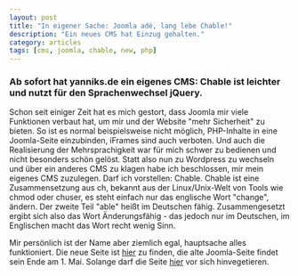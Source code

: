 ```yaml
---
layout: post
title: "In eigener Sache: Joomla adé, lang lebe Chable!"
description: "Ein neues CMS hat Einzug gehalten."
category: articles
tags: [cms, joomla, chable, new, php]
---
```

### Ab sofort hat yanniks.de ein eigenes CMS: Chable ist leichter und nutzt für den Sprachenwechsel jQuery.
Schon seit einiger Zeit hat es mich gestort, dass Joomla mir viele Funktionen verbaut hat, um mir und der Website "mehr Sicherheit" zu bieten. So ist es normal beispielsweise nicht möglich, PHP-Inhalte in eine Joomla-Seite einzubinden, iFrames sind auch verboten. Und auch die Realisierung der Mehrsprachigkeit war für mich schwer zu bedienen und nicht besonders schön gelöst. Statt also nun zu Wordpress zu wechseln und über ein anderes CMS zu klagen habe ich beschlossen, mir mein eigenes CMS zuzulegen. Darf ich vorstellen: Chable. Chable ist eine Zusammensetzung aus ch, bekannt aus der Linux/Unix-Welt von Tools wie chmod oder chuser, es steht einfach nur das englische Wort "change", ändern. Der zweite Teil "able" heißt im Deutschen fähig. Zusammengesetzt ergibt sich also das Wort Änderungsfähig - das jedoch nur im Deutschen, im Englischen macht das Wort recht wenig Sinn.

Mir persönlich ist der Name aber ziemlich egal, hauptsache alles funktioniert. Die neue Seite ist [hier](http://yanniks.de/cms/) zu finden, die alte Joomla-Seite findet sein Ende am 1. Mai. Solange darf die Seite [hier](http://yanniks.de/joomla/) vor sich hinvegetieren.
